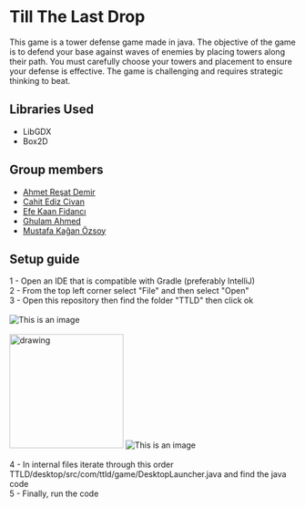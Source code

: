 # Till The Last Drop
This game is a tower defense game made in java. The objective of the game is to defend your base against waves of enemies by placing towers along their path. You must carefully choose your towers and placement to ensure your defense is effective. The game is challenging and requires strategic thinking to beat.

## Libraries Used
- LibGDX
- Box2D

## Group members
- [Ahmet Reşat Demir](https://github.com/ahmetde)
- [Cahit Ediz Civan](https://github.com/Edizc)
- [Efe Kaan Fidancı](https://github.com/EfeKN)
- [Ghulam Ahmed](https://github.com/gahme)
- [Mustafa Kağan Özsoy](https://github.com/mkaganozsoy)

## Setup guide
1 - Open an IDE that is compatible with Gradle (preferably IntelliJ) <br />
2 - From the top left corner select "File" and then select "Open" <br />
3 - Open this repository then find the folder "TTLD" then click ok <br /> <br />
![This is an image](https://github.com/gahme/ttld/blob/master/Guide-res/Ekran%20Görüntüsü%20(61).png) <br /> <br /> 
<img src="https://github.com/gahme/ttld/blob/master/Guide-res/Ekran%20Görüntüsü%20(61).png" alt="drawing" width="200"/>
![This is an image](https://github.com/gahme/ttld/blob/master/Guide-res/Ekran%20Görüntüsü%20(62).png) <br /> <br />
4 - In internal files iterate through this order TTLD/desktop/src/com/ttld/game/DesktopLauncher.java and find the java code <br />
5 - Finally, run the code <br />


